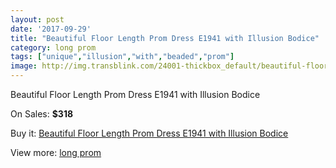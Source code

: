 ```yaml
---
layout: post
date: '2017-09-29'
title: "Beautiful Floor Length Prom Dress E1941 with Illusion Bodice"
category: long prom
tags: ["unique","illusion","with","beaded","prom"]
image: http://img.transblink.com/24001-thickbox_default/beautiful-floor-length-prom-dress-e1941-with-illusion-bodice.jpg
---
```

Beautiful Floor Length Prom Dress E1941 with Illusion Bodice

On Sales: **$318**
<a href="https://www.transblink.com/en/long-prom/7611-beautiful-floor-length-prom-dress-e1941-with-illusion-bodice.html"><amp-img layout="responsive" width="600" height="600" src="//img.transblink.com/24001-thickbox_default/beautiful-floor-length-prom-dress-e1941-with-illusion-bodice.jpg" alt="Beautiful Floor Length Prom Dress E1941 with Illusion Bodice 0" /></a>
<a href="https://www.transblink.com/en/long-prom/7611-beautiful-floor-length-prom-dress-e1941-with-illusion-bodice.html"><amp-img layout="responsive" width="600" height="600" src="//img.transblink.com/24002-thickbox_default/beautiful-floor-length-prom-dress-e1941-with-illusion-bodice.jpg" alt="Beautiful Floor Length Prom Dress E1941 with Illusion Bodice 1" /></a>

Buy it: [Beautiful Floor Length Prom Dress E1941 with Illusion Bodice](https://www.transblink.com/en/long-prom/7611-beautiful-floor-length-prom-dress-e1941-with-illusion-bodice.html "Beautiful Floor Length Prom Dress E1941 with Illusion Bodice")

View more: [long prom](https://www.transblink.com/en/58-long-prom "long prom")